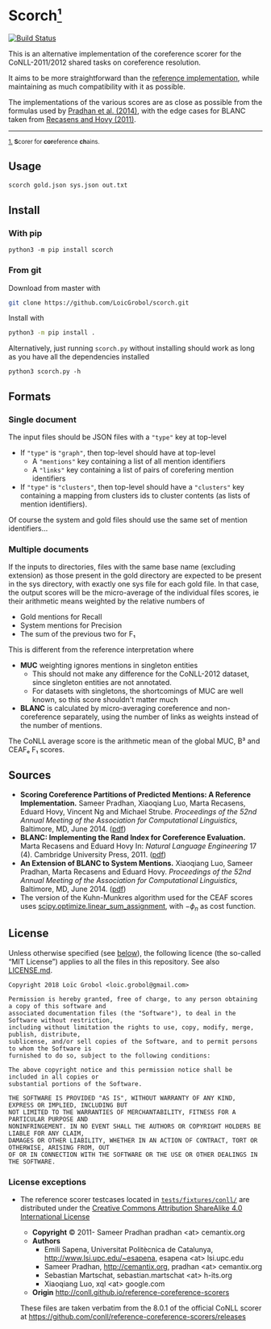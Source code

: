 Scorch<a id="footnote-0-1-backref" href="#footnote-0-1">¹</a>
======
[![Build Status](https://travis-ci.org/LoicGrobol/scorch.svg?branch=master)](https://travis-ci.org/LoicGrobol/scorch)

This is an alternative implementation of the coreference scorer for the CoNLL-2011/2012 shared tasks on coreference resolution.

It aims to be more straightforward than the [reference implementation][ref-scorer], while maintaining as much compatibility with it as possible.

The implementations of the various scores are as close as possible from the formulas used by <a href="#pradhan2014scoring">Pradhan et al. (2014)</a>, with the edge cases for BLANC taken from <a href="recasens2011BLANC">Recasens and Hovy (2011)</a>.

---
<sub><a id="footnote-0-1" href="#footnote-0-1-backref">1.</a> **S**corer for **cor**eference **ch**ains.</sub>

[ref-scorer]: https://github.com/conll/reference-coreference-scorers

## Usage
```bash
scorch gold.json sys.json out.txt
```

## Install
### With pip
```
python3 -m pip install scorch
```

### From git
Download from master with
```bash
git clone https://github.com/LoicGrobol/scorch.git
```

Install with
```bash
python3 -m pip install .
```

Alternatively, just running `scorch.py` without installing should work as long as you have all the dependencies installed
```
python3 scorch.py -h
```

## Formats
### Single document
The input files should be JSON files with a `"type"` key at top-level

  - If `"type"` is `"graph"`, then top-level should have at top-level
     - A `"mentions"` key containing a list of all mention identifiers
     - A `"links"` key containing a list of pairs of corefering mention identifiers
  - If `"type"` is `"clusters"`, then top-level should have a `"clusters"` key containing a mapping
    from clusters ids to cluster contents (as lists of mention identifiers).

Of course the system and gold files should use the same set of mention identifiers…

### Multiple documents
If the inputs to directories, files with the same base name (excluding extension) as those present
in the gold directory are expected to be present in the sys directory, with exactly one sys file for
each gold file.
In that case, the output scores will be the micro-average of the individual files scores, ie their
arithmetic means weighted by the relative numbers of

  - Gold mentions for Recall
  - System mentions for Precision
  - The sum of the previous two for F₁

This is different from the reference interpretation where

  - **MUC** weighting ignores mentions in singleton entities
    - This should not make any difference for the CoNLL-2012 dataset, since singleton entities are not annotated.
    - For datasets with singletons, the shortcomings of MUC are well known, so this score
     shouldn't matter much
  - **BLANC** is calculated by micro-averaging coreference and non-coreference separately, using
    the number of links as weights instead of the number of mentions.

The CoNLL average score is the arithmetic mean of the global MUC, B³ and CEAFₑ F₁ scores.

## Sources
  - <a id="pradhan2014scoring" />**Scoring Coreference Partitions of Predicted Mentions: A Reference Implementation.** Sameer Pradhan, Xiaoqiang Luo, Marta Recasens, Eduard Hovy, Vincent Ng and Michael Strube. *Proceedings of the 52nd Annual Meeting of the Association for Computational Linguistics*, Baltimore, MD, June 2014. ([pdf](http://aclweb.org/anthology/P/P14/P14-2006.pdf))
  - <a id="recasens2011BLANC" />**BLANC: Implementing the Rand Index for Coreference Evaluation.** Marta Recasens and Eduard Hovy In: *Natural Language Engineering* 17 (4). Cambridge University Press, 2011. ([pdf](http://citeseerx.ist.psu.edu/viewdoc/download?doi=10.1.1.300.9229&rep=rep1&type=pdf))
  - <a id="luo2014BLANC" /> **An Extension of BLANC to System Mentions.** Xiaoqiang Luo, Sameer Pradhan, Marta Recasens and Eduard Hovy. *Proceedings of the 52nd Annual Meeting of the Association for Computational Linguistics*, Baltimore, MD, June 2014. ([pdf](http://aclweb.org/anthology/P/P14/P14-2005.pdf))
  - The version of the Kuhn-Munkres algorithm used for the CEAF scores uses [scipy.optimize.linear_sum_assignment](https://docs.scipy.org/doc/latest/reference/generated/scipy.optimize.linear_sum_assignment.html), with $-ϕ_n$ as cost function.


## License

Unless otherwise specified (see <a href="#license-exceptions">below</a>), the following licence (the so-called “MIT License”) applies to all the files in this repository.
See also [LICENSE.md](LICENSE.md).

```
Copyright 2018 Loïc Grobol <loic.grobol@gmail.com>

Permission is hereby granted, free of charge, to any person obtaining a copy of this software and
associated documentation files (the "Software"), to deal in the Software without restriction,
including without limitation the rights to use, copy, modify, merge, publish, distribute,
sublicense, and/or sell copies of the Software, and to permit persons to whom the Software is
furnished to do so, subject to the following conditions:

The above copyright notice and this permission notice shall be included in all copies or
substantial portions of the Software.

THE SOFTWARE IS PROVIDED "AS IS", WITHOUT WARRANTY OF ANY KIND, EXPRESS OR IMPLIED, INCLUDING BUT
NOT LIMITED TO THE WARRANTIES OF MERCHANTABILITY, FITNESS FOR A PARTICULAR PURPOSE AND
NONINFRINGEMENT. IN NO EVENT SHALL THE AUTHORS OR COPYRIGHT HOLDERS BE LIABLE FOR ANY CLAIM,
DAMAGES OR OTHER LIABILITY, WHETHER IN AN ACTION OF CONTRACT, TORT OR OTHERWISE, ARISING FROM, OUT
OF OR IN CONNECTION WITH THE SOFTWARE OR THE USE OR OTHER DEALINGS IN THE SOFTWARE.
```

### <a id="license-exceptions">License exceptions</a>

  - The reference scorer testcases located in [`tests/fixtures/conll/`](tests/fixtures/conll/datafiles) are distributed under the [Creative Commons Attribution ShareAlike 4.0 International License](http://creativecommons.org/licenses/by-sa/4.0/)
    - **Copyright** © 2011- Sameer Pradhan pradhan \<at\> cemantix.org
    - **Authors**
        * Emili Sapena, Universitat Politècnica de Catalunya, <http://www.lsi.upc.edu/~esapena>, esapena \<at\> lsi.upc.edu
        * Sameer Pradhan, http://cemantix.org, pradhan \<at\> cemantix.org
        * Sebastian Martschat, sebastian.martschat \<at\> h-its.org
        * Xiaoqiang Luo, xql \<at\> google.com
    - **Origin** <http://conll.github.io/reference-coreference-scorers>

    These files are taken verbatim from the 8.0.1 of the official CoNLL scorer at <https://github.com/conll/reference-coreference-scorers/releases>
